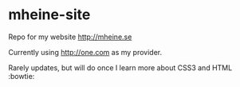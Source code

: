 mheine-site
===========

Repo for my website http://mheine.se

Currently using http://one.com as my provider.

Rarely updates, but will do once I learn more about CSS3 and HTML :bowtie:
